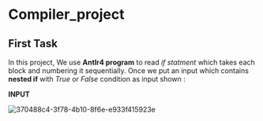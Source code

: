 # Compiler_project

## First Task
In this project, We use **Antlr4 program** to read *if statment* which takes each block and numbering it sequentially.
Once we put an input which contains **nested if** with *True* or *False* condition as input shown :

**INPUT**


![370488c4-3f78-4b10-8f6e-e933f415923e](https://user-images.githubusercontent.com/76706477/226956801-e44c0a25-2c05-4cee-8a12-c28659332ce6.jpg)
